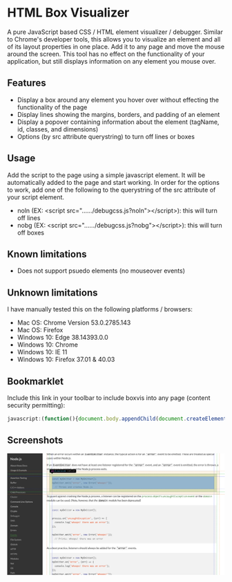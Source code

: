 HTML Box Visualizer
====================

A pure JavaScript based CSS / HTML element visualizer / debugger.  Similar to Chrome's developer tools, this allows you to visualize an element and all of its layout properties in one place.  Add it to any page and move the mouse around the screen.  This tool has no effect on the functionality of your application, but still displays information on any element you mouse over.

## Features

- Display a box around any element you hover over without effecting the functionality of the page
- Display lines showing the margins, borders, and padding of an element
- Display a popover containing information about the element (tagName, id, classes, and dimensions)
- Options (by src attribute querystring) to turn off lines or boxes

## Usage

Add the script to the page using a simple javascript element.  It will be automatically added to the page and start working.  In order for the options to work, add one of the following to the querystring of the src attribute of your script element.

- noln (EX: &lt;script src="....../debugcss.js?noln"&gt;&lt;/script&gt;): this will turn off lines
- nobg (EX: &lt;script src="....../debugcss.js?nobg"&gt;&lt;/script&gt;): this will turn off boxes

## Known limitations

- Does not support psuedo elements (no mouseover events)

## Unknown limitations

I have manually tested this on the following platforms / browsers:

- Mac OS: Chrome Version 53.0.2785.143
- Mac OS: Firefox
- Windows 10: Edge 38.14393.0.0
- Windows 10: Chrome
- Windows 10: IE 11
- Windows 10: Firefox 37.01 & 40.03

## Bookmarklet

Include this link in your toolbar to include boxvis into any page (content security permitting):

```javascript
javascript:(function(){document.body.appendChild(document.createElement('script')).src='//cdn.rawgit.com/ghmcadams/boxvis/master/debugcss.js';})();
```

## Screenshots

![Usage on Nodejs.org](screenshot.png?raw=true)
